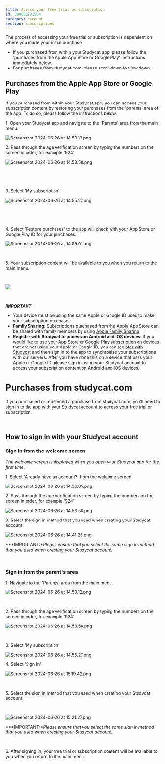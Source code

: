 ```yaml
---
title: Access your free trial or subscription
id: 360051281554
category: account
section: subscriptions
---
```

The process of accessing your free trial or subscription is dependent on where you made your initial purchase.


* If you purchased from within your Studycat app, please follow the 'purchases from the Apple App Store or Google Play' instructions immediately below.
* For purchases from studycat.com, please scroll down to view down.


## Purchases from the Apple App Store or Google Play


If you purchased from within your Studycat app, you can access your subscription content by restoring your purchases from the 'parents' area of the app. To do so, please follow the instructions below.


1\. Open your Studycat app and navigate to the 'Parents' area from the main menu.


![Screenshot 2024-06-26 at 14.50.12.png](https://help.studycat.com/hc/article_attachments/34287519400729)


2\. Pass through the age verification screen by typing the numbers on the screen in order, for example '924'


![Screenshot 2024-06-26 at 14.53.58.png](https://help.studycat.com/hc/article_attachments/34287555450393)


 


 


3\. Select 'My subscription' 


​![Screenshot 2024-06-26 at 14.55.27.png](https://help.studycat.com/hc/article_attachments/34287519414041)​


 


 


4\. Select 'Restore purchases' to the app will check with your App Store or Google Play ID for your purchases.


​![Screenshot 2024-06-26 at 14.59.01.png](https://help.studycat.com/hc/article_attachments/34287519421465)​


 


5\. Your subscription content will be available to you when you return to the main menu.


 


![](https://help.studycat.com/hc/article_attachments/4411933457561)


 


***IMPORTANT***


* Your device must be using the same Apple or Google ID used to make your subscription purchase.
* **Family Sharing**: Subscriptions purchased from the Apple App Store can be shared with family members by using [Apple Family Sharing](https://www.apple.com/family-sharing/)
* **Register with Studycat to access on Android and iOS devices**: If you would like to use your App Store or Google Play subscription on devices that are not using your Apple or Google ID, you can [register with Studycat](https://studycat.com) and then sign in to the app to synchronise your subscriptions with our servers. After you have done this on a device that uses your Apple or Google ID, please sign in using your Studycat account to access your subscription content on Android and iOS devices.


# Purchases from studycat.com


If you purchased or redeemed a purchase from studycat.com, you'll need to sign in to the app with your Studycat account to access your free trial or subscription.


 


## How to sign in with your Studycat account


### Sign in from the welcome screen


*The welcome screen is displayed when you open your Studycat app for the first time.*


1\. Select 'Already have an account?' from the welcome screen


![Screenshot 2024-06-26 at 14.36.05.png](https://help.studycat.com/hc/article_attachments/34287555485849)


2\. Pass through the age verification screen by typing the numbers on the screen in order, for example '924'


![Screenshot 2024-06-26 at 14.53.58.png](https://help.studycat.com/hc/article_attachments/34287555450393)


3\. Select the sign in method that you used when creating your Studycat account


![Screenshot 2024-06-26 at 14.41.26.png](https://help.studycat.com/hc/article_attachments/34287519426841)


***IMPORTANT:**Please ensure that you select the same sign in method that you used when creating your Studycat account.*


 


### Sign in from the parent's area


1\. Navigate to the 'Parents' area from the main menu.


![Screenshot 2024-06-26 at 14.50.12.png](https://help.studycat.com/hc/article_attachments/34287519400729)


 


2\. Pass through the age verification screen by typing the numbers on the screen in order, for example '924'


![Screenshot 2024-06-26 at 14.53.58.png](https://help.studycat.com/hc/article_attachments/34287555450393)


 


3\. Select 'My subscription'


![Screenshot 2024-06-26 at 14.55.27.png](https://help.studycat.com/hc/article_attachments/34287519414041)


4\. Select 'Sign In'


![Screenshot 2024-06-26 at 15.19.42.png](https://help.studycat.com/hc/article_attachments/34287555502873)


 


5\. Select the sign in method that you used when creating your Studycat account


 


![Screenshot 2024-06-26 at 15.21.27.png](https://help.studycat.com/hc/article_attachments/34287519436185)


***IMPORTANT:**Please ensure that you select the same sign in method that you used when creating your Studycat account.*


 


6\. After signing in, your free trial or subscription content will be available to you when you return to the main menu.


 


 


 

